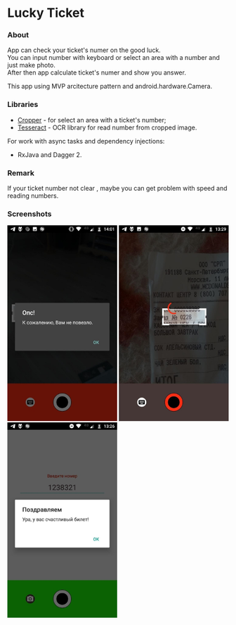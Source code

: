 # Lucky Ticket

### About
App can check your ticket's numer on the good luck. <br />
You can input number with keyboard or select an area with a number and just make photo. <br />
After then app calculate ticket's numer and show you answer.<br />

This app using MVP arcitecture pattern and android.hardware.Camera.

### Libraries
* [Cropper](https://github.com/edmodo/cropper) - for select an area with a ticket's number;
* [Tesseract](https://github.com/rmtheis/tess-two) - OCR library for read number from cropped image.

For work with async tasks and dependency injections:<br />
* RxJava and Dagger 2.

### Remark
If your ticket number not clear , maybe you can get problem with speed and reading numbers.

### Screenshots
<p float="left">
  <img src="https://github.com/StreetHalo/LuckyTicket/blob/master/app/src/main/res/drawable/view_3.jpg" width="250" />
  <img src="https://github.com/StreetHalo/LuckyTicket/blob/master/app/src/main/res/drawable/view_2.jpg" width="250" /> 
  <img src="https://github.com/StreetHalo/LuckyTicket/blob/master/app/src/main/res/drawable/view_1.jpg" width="250" />
</p>
